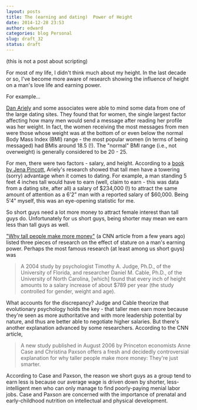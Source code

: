 ```yaml
---
layout: posts
title: The (earning and dating)  Power of Height
date: 2014-12-28 23:53
author: edward
categories: blog Personal
slug: draft_32
status: draft
---
```


(this is not a post about scripting)

For most of my life, I didn't think much about my height. In the last decade or so, I've become more aware of research showing the influence of height on a man's love life and earning power.

For example...

[Dan Ariely](http://danariely.com/tag/dating/ "Posts tagged 'dating' from Dan Ariely's blog") and some associates were able to mind some data from one of the large dating sites. They found that for women, the single largest factor affecting how many men would send a message after reading her profile was her weight. In fact, the women receiving the most messages from men were those whose weight was at the bottom of or even below the normal Body Mass Index (BMI) range - the most popular women (in terms of being messaged) had BMIs around 18.5 (!). The "normal" BMI range (i.e., not overweight) is generally considered to be 20 - 25.

For men, there were two factors - salary, and height. According to a [book by Jena Pincott,](http://www.barnesandnoble.com/w/do-gentlemen-really-prefer-blondes-jena-pincott/1112125843 "popularization of scientific findings on sex, dating, etc") Ariely's research showed that tall men have a towering (sorry) advantage when it comes to dating. For example, a man standing 5 feet 4 inches tall would have to earn (well, claim to earn - this was data from a dating site, after all) a salary of \$234,000 (!) to attract the same amount of attention as a 6'2" man with a reported salary of \$60,000. Being 5'4" myself, this was an eye-opening statistic for me.

So short guys need a lot more money to attract female interest than tall guys do. Unfortunately for us short guys, being shorter may mean we earn less than tall guys as well.

["Why tall people make more money"](http://www.cnn.com/2007/US/Careers/02/02/cb.tall.people/ "Why tall people make more money - CNN article") (a CNN article from a few years ago) listed three pieces of research on the effect of stature on a man's earning power. Perhaps the most famous research (at least among us short guys) was

> A 2004 study by psychologist Timothy A. Judge, Ph.D., of the University of Florida, and researcher Daniel M. Cable, Ph.D., of the University of North Carolina, \[which\] found that every inch of height amounts to a salary increase of about \$789 per year (the study controlled for gender, weight and age).

What accounts for the discrepancy? Judge and Cable theorize that evolutionary psychology holds the key - that taller men earn more because they're seen as more authoritative and with more leadership potential by nature, and thus are better able to negotiate higher salaries. But there's another explanation advanced by some researchers. According to the CNN article,

> A new study published in August 2006 by Princeton economists Anne Case and Christina Paxson offers a fresh and decidedly controversial explanation for why taller people make more money: They're just smarter.

According to Case and Paxson, the reason we short guys as a group tend to earn less is because our average wage is driven down by shorter, less-intelligent men who can only manage to find poorly-paying menial labor jobs. Case and Paxson are concerned with the importance of prenatal and early-childhood nutrition on intellectual and physical development.
